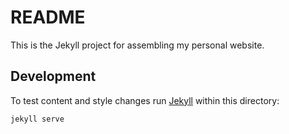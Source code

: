 # README

This is the Jekyll project for assembling my personal website.

## Development

To test content and style changes run [Jekyll][j] within this directory:

```
jekyll serve
```

[j]: https://jekyllrb.com/
